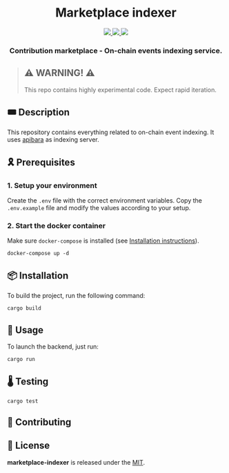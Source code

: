 <div align="center">
  <h1 align="center">Marketplace indexer</h1>
  <p align="center">
    <a href="https://discord.gg/onlydust">
        <img src="https://img.shields.io/badge/Discord-6666FF?style=for-the-badge&logo=discord&logoColor=white">
    </a>
    <a href="https://twitter.com/intent/follow?screen_name=onlydust_xyz">
        <img src="https://img.shields.io/badge/Twitter-1DA1F2?style=for-the-badge&logo=twitter&logoColor=white">
    </a>
    <a href="https://contributions.onlydust.xyz/">
        <img src="https://img.shields.io/badge/Contribute-6A1B9A?style=for-the-badge&logo=notion&logoColor=white">
    </a>
  </p>
  
  <h3 align="center">Contribution marketplace - On-chain events indexing service.</h3>

</h3>
</div>

> ## ⚠️ WARNING! ⚠️
>
> This repo contains highly experimental code.
> Expect rapid iteration.

## 🎟️ Description

This repository contains everything related to on-chain event indexing. It uses [apibara](http://apibara.com/) as indexing server.

## 🎗️ Prerequisites

### 1. Setup your environment

Create the `.env` file with the correct environment variables.
Copy the `.env.example` file and modify the values according to your setup.

### 2. Start the docker container

Make sure `docker-compose` is installed (see [Installation instructions](https://docs.docker.com/compose/install/)).

```
docker-compose up -d
```

## 📦 Installation

To build the project, run the following command:

```sh
cargo build
```

## 🔬 Usage

To launch the backend, just run:
```sh
cargo run
``` 

## 🌡️ Testing

```
cargo test
```

## 🫶 Contributing

## 📄 License

**marketplace-indexer** is released under the [MIT](LICENSE).

